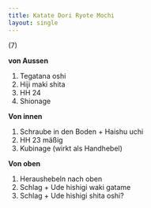 ```yaml
---
title: Katate Dori Ryote Mochi
layout: single
---
```


(7)

**von Aussen**

1.  Tegatana oshi
2.  Hiji maki shita
3.  HH 24
4.  Shionage

**Von innen**

1.  Schraube in den Boden + Haishu uchi
2.  HH 23 mäßig
3.  Kubinage (wirkt als Handhebel)

**Von oben**

1.  Heraushebeln nach oben
2.  Schlag + Ude hishigi waki gatame
3.  Schlag + Ude hishigi shita oshi?

